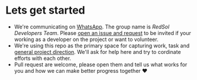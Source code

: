 # Lets get started

- We're communicating on [WhatsApp](https://www.whatsapp.com/). The group name is *RedSol Developers Team*. Please [open an issue and request](https://github.com/JusticeInternational/project-config/issues/new) to be invited if your working as a developer on the project or want to volunteer.
- We're using this repo as the primary space for capturing work, task and [general project direction](https://github.com/JusticeInternational/project-config/projects/1). We'll ask for help here and try to cordinate efforts with each other.
- Pull request are welcome, please open them and tell us what works for you and how we can make better progress together :heart:
